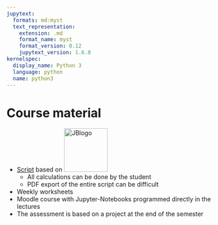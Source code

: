 ```yaml
---
jupytext:
  formats: md:myst
  text_representation:
    extension: .md
    format_name: myst
    format_version: 0.12
    jupytext_version: 1.6.0
kernelspec:
  display_name: Python 3
  language: python
  name: python3
---
```


# Course material

- [Script](https://github.zhaw.ch/pages/stiw/HANASkript/intro.html) based on [<img src="./images/JBlogo-wide.png" alt="JBlogo" width="100px">](https://jupyterbook.org/en/stable/intro.html)
    - All calculations can be done by the student
    - PDF export of the entire script can be difficult
- Weekly worksheets
- Moodle course with Jupyter-Notebooks programmed directly in the lectures
- The assessment is based on a project at the end of the semester
